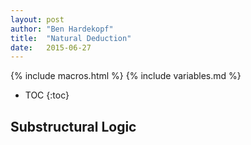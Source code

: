 ```yaml
---
layout: post
author: "Ben Hardekopf"
title:  "Natural Deduction"
date:   2015-06-27
---
```


{% include macros.html %}
{% include variables.md %}

* TOC
{:toc}

## Substructural Logic

